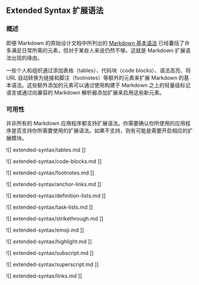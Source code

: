## Extended Syntax 扩展语法

### 概述

即便 Markdown 的原始设计文档中所列出的 [Markdown 基本语法](https://www.markdown.xyz/basic-syntax/) 已经囊括了许多满足日常所需的元素，但对于某些人来说仍然不够。这就是 Markdown 扩展语法出现的缘由。

一些个人和组织通过添加表格（tables）、代码块（code blocks）、语法高亮、将 URL 自动转换为链接和脚注（footnotes）等额外的元素来扩展 Markdown 的基本语法。这些额外添加的元素可以通过使用构建于 Markdown 之上的轻量级标记语言或通过向兼容的 Markdown 解析器添加扩展来启用这些新元素。

### 可用性

并非所有的 Markdown 应用程序都支持扩展语法。你需要确认你所使用的应用程序是否支持你所需要使用的扩展语法。如果不支持，则有可能是需要开启相应的扩展模块。

![[ extended-syntax/tables.md ]]

![[ extended-syntax/code-blocks.md ]]

![[ extended-syntax/footnotes.md ]]

![[ extended-syntax/anchor-links.md ]]

![[ extended-syntax/definition-lists.md ]]

![[ extended-syntax/task-lists.md ]]

![[ extended-syntax/strikethrough.md ]]

![[ extended-syntax/emoji.md ]]

![[ extended-syntax/highlight.md ]]

![[ extended-syntax/subscript.md ]]

![[ extended-syntax/superscript.md ]]

![[ extended-syntax/links.md ]]